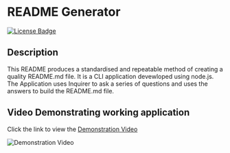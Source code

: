 # README Generator

[![License Badge](https://img.shields.io/badge/License-MIT-yellow.svg)](https://opensource.org/licenses/MIT)

## Description
This README produces a standardised and repeatable method of creating a quality README.md file. It is a CLI application devewloped using node.js. The Application uses Inquirer to ask a series of questions and uses the answers to build the README.md file.

## Video Demonstrating working application
Click the link to view the [Demonstration Video][def1]

[def1]: https://github.com/dingogap/readme-generator/blob/main/assets/video/readMeDemo.mp4

![Demonstration Video](assets/video/readMeDemo.gif)
